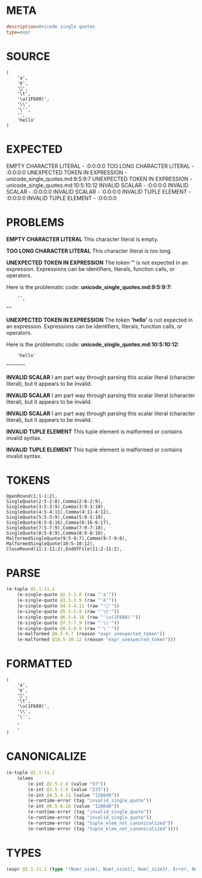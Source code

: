 # META
~~~ini
description=Unicode single quotes
type=expr
~~~
# SOURCE
~~~roc
(
    'a',
    'é',
    '🚀',
    '\t',
    '\u(1F680)',
    '\\',
    '\'',
    '',
    'hello'
)
~~~
# EXPECTED
EMPTY CHARACTER LITERAL - :0:0:0:0
TOO LONG CHARACTER LITERAL - :0:0:0:0
UNEXPECTED TOKEN IN EXPRESSION - unicode_single_quotes.md:9:5:9:7
UNEXPECTED TOKEN IN EXPRESSION - unicode_single_quotes.md:10:5:10:12
INVALID SCALAR - :0:0:0:0
INVALID SCALAR - :0:0:0:0
INVALID SCALAR - :0:0:0:0
INVALID TUPLE ELEMENT - :0:0:0:0
INVALID TUPLE ELEMENT - :0:0:0:0
# PROBLEMS
**EMPTY CHARACTER LITERAL**
This character literal is empty.

**TOO LONG CHARACTER LITERAL**
This character literal is too long.

**UNEXPECTED TOKEN IN EXPRESSION**
The token **''** is not expected in an expression.
Expressions can be identifiers, literals, function calls, or operators.

Here is the problematic code:
**unicode_single_quotes.md:9:5:9:7:**
```roc
    '',
```
    ^^


**UNEXPECTED TOKEN IN EXPRESSION**
The token **'hello'** is not expected in an expression.
Expressions can be identifiers, literals, function calls, or operators.

Here is the problematic code:
**unicode_single_quotes.md:10:5:10:12:**
```roc
    'hello'
```
    ^^^^^^^


**INVALID SCALAR**
I am part way through parsing this scalar literal (character literal), but it appears to be invalid.

**INVALID SCALAR**
I am part way through parsing this scalar literal (character literal), but it appears to be invalid.

**INVALID SCALAR**
I am part way through parsing this scalar literal (character literal), but it appears to be invalid.

**INVALID TUPLE ELEMENT**
This tuple element is malformed or contains invalid syntax.

**INVALID TUPLE ELEMENT**
This tuple element is malformed or contains invalid syntax.

# TOKENS
~~~zig
OpenRound(1:1-1:2),
SingleQuote(2:5-2:8),Comma(2:8-2:9),
SingleQuote(3:5-3:9),Comma(3:9-3:10),
SingleQuote(4:5-4:11),Comma(4:11-4:12),
SingleQuote(5:5-5:9),Comma(5:9-5:10),
SingleQuote(6:5-6:16),Comma(6:16-6:17),
SingleQuote(7:5-7:9),Comma(7:9-7:10),
SingleQuote(8:5-8:9),Comma(8:9-8:10),
MalformedSingleQuote(9:5-9:7),Comma(9:7-9:8),
MalformedSingleQuote(10:5-10:12),
CloseRound(11:1-11:2),EndOfFile(11:2-11:2),
~~~
# PARSE
~~~clojure
(e-tuple @1.1-11.2
	(e-single-quote @2.5-2.8 (raw "'a'"))
	(e-single-quote @3.5-3.9 (raw "'é'"))
	(e-single-quote @4.5-4.11 (raw "'🚀'"))
	(e-single-quote @5.5-5.9 (raw "'\t'"))
	(e-single-quote @6.5-6.16 (raw "'\u(1F680)'"))
	(e-single-quote @7.5-7.9 (raw "'\\'"))
	(e-single-quote @8.5-8.9 (raw "'\''"))
	(e-malformed @9.5-9.7 (reason "expr_unexpected_token"))
	(e-malformed @10.5-10.12 (reason "expr_unexpected_token")))
~~~
# FORMATTED
~~~roc
(
	'a',
	'é',
	'🚀',
	'\t',
	'\u(1F680)',
	'\\',
	'\'',
	,
	,
)
~~~
# CANONICALIZE
~~~clojure
(e-tuple @1.1-11.2
	(elems
		(e-int @2.5-2.8 (value "97"))
		(e-int @3.5-3.9 (value "233"))
		(e-int @4.5-4.11 (value "128640"))
		(e-runtime-error (tag "invalid_single_quote"))
		(e-int @6.5-6.16 (value "128640"))
		(e-runtime-error (tag "invalid_single_quote"))
		(e-runtime-error (tag "invalid_single_quote"))
		(e-runtime-error (tag "tuple_elem_not_canonicalized"))
		(e-runtime-error (tag "tuple_elem_not_canonicalized"))))
~~~
# TYPES
~~~clojure
(expr @1.1-11.2 (type "(Num(_size), Num(_size2), Num(_size3), Error, Num(_size4), Error, Error, Error, Error)"))
~~~
